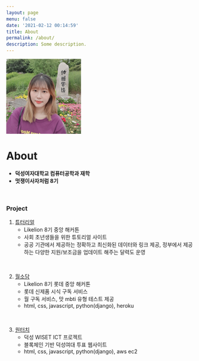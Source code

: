 ```yaml
---
layout: page
menu: false
date: '2021-02-12 00:14:59'
title: About
permalink: /about/
description: Some description.
---
```


<img class="img-rounded" src="/assets/img/uploads/profile.png" alt="HyoJeong Shin" width="200">

# About

* **덕성여자대학교 컴퓨터공학과 재학**
* **멋쟁이사자처럼 8기**
<br>

### Project
1. <a href="https://github.com/Tutor-Real/tutor-real">튜터리얼</a>
    - Likelion 8기 중앙 해커톤
    - 사회 초년생들을 위한 튜토리얼 사이트
    - 공공 기관에서 제공하는 정확하고 최신화된 데이터와 링크 제공, 정부에서 제공하는 다양한 지원/보조금을 업데이트 해주는 달력도 운영
<br>    

2. <a href="https://github.com/Lotte-Duksung/wolsodam">월소담</a>
    - Likelion 8기 롯데 중앙 해커톤
    - 롯데 신제품 시식 구독 서비스
    - 월 구독 서비스, 맛 mbti 유형 테스트 제공
    - html, css, javascript, python(django), heroku
<br>

3. <a href="https://github.com/onetouch-ds/onetouch-workspace">원터치</a>
    - 덕성 WISET ICT 프로젝트
    - 블록체인 기반 덕성여대 투표 웹사이트
    - html, css, javascript, python(django), aws ec2
